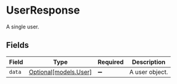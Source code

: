 # UserResponse

A single user.


## Fields

| Field                                      | Type                                       | Required                                   | Description                                |
| ------------------------------------------ | ------------------------------------------ | ------------------------------------------ | ------------------------------------------ |
| `data`                                     | [Optional[models.User]](../models/user.md) | :heavy_minus_sign:                         | A user object.                             |